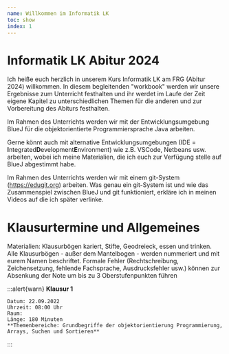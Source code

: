 ```yaml
---
name: Willkommen im Informatik LK
toc: show
index: 1
---
```


# Informatik LK Abitur 2024

Ich heiße euch herzlich in unserem Kurs Informatik LK am FRG (Abitur 2024) willkommen.
In diesem begleitenden "workbook" werden wir unsere Ergebnisse zum Unterricht festhalten und ihr werdet im Laufe der Zeit eigene Kapitel zu unterschiedlichen Themen für die anderen und zur Vorbereitung des Abiturs festhalten.

Im Rahmen des Unterrichts werden wir mit der Entwicklungsumgebung BlueJ für die objektorientierte Programmiersprache Java arbeiten.

Gerne könnt auch mit alternative Entwicklungsumgebungen (IDE = **I**ntegrated**D**evelopment**E**nvironment) wie z.B. VSCode, Netbeans usw. arbeiten, wobei ich meine Materialien, die ich euch zur Verfügung stelle auf BlueJ abgestimmt habe.

Im Rahmen des Unterrichts werden wir mit einem git-System (https://edugit.org) arbeiten. Was genau ein git-System ist und wie das Zusammenspiel zwischen BlueJ und git funktioniert, erkläre ich in meinen Videos auf die ich später verlinke.

# Klausurtermine und Allgemeines

Materialien: Klausurbögen kariert, Stifte, Geodreieck, essen und trinken. Alle Klausurbögen - außer dem Mantelbogen - werden nummeriert und mit eurem Namen beschriftet. Formale Fehler (Rechtschreibung, Zeichensetzung, fehlende Fachsprache, Ausdrucksfehler usw.) können zur Absenkung der Note um bis zu 3 Oberstufenpunkten führen

:::alert{warn}
**Klausur 1** 

    Datum: 22.09.2022
    Uhrzeit: 08:00 Uhr
    Raum: 
    Länge: 180 Minuten
    **Themenbereiche: Grundbegriffe der objektorientierung Programmierung, Arrays, Suchen und Sortieren**
:::

